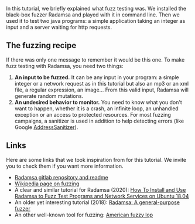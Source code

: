 In this tutorial, we briefly explained what fuzz testing was. We installed the black-box fuzzer Radamsa and played with it in command line. Then we used it to test two java programs: a simple application taking an integer as input and a server waiting for http requests.

## The fuzzing recipe
If there was only one message to remember it would be this one. To make fuzz testing with Radamsa, you need two things:

1. **An input to be fuzzed.** It can be any input in your program: a simple integer or a network request as in this tutorial but also an mp3 or an xml file, a regular expression, an image... From this valid input, Radamsa will generate random mutations.
2. **An undesired behavior to monitor.** You need to know what you don't want to happen, whether it is a crash, an infinite loop, an unhandled exception or an access to protected resources. For most fuzzing campaigns, a sanitizer is used in addition to help detecting errors (like Google [AddressSanitizer](https://github.com/google/sanitizers)).

## Links
Here are some links that we took inspiration from for this tutorial. We invite you to check them if you want more information.

- [Radamsa gitlab repository and readme](https://gitlab.com/akihe/radamsa)
- [Wikipedia page on fuzzing](https://en.wikipedia.org/wiki/Fuzzing)
- A clear and similar tutorial for Radamsa (2020): [How To Install and Use Radamsa to Fuzz Test Programs and Network Services on Ubuntu 18.04](https://www.digitalocean.com/community/tutorials/how-to-install-and-use-radamsa-to-fuzz-test-programs-and-network-services-on-ubuntu-18-04)
- An older yet interesting tutorial (2018): [Radamsa: A general-purpose fuzzer](https://blog.muller.dev/tools/2018/01/05/radamsa.html)
- An other well-known tool for fuzzing: [American fuzzy lop](https://lcamtuf.coredump.cx/afl/)